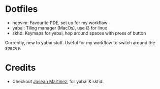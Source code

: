 # Dotfiles

* neovim: Favourite PDE, set up for my workflow
* yabai: Tiling manager (MacOs), use i3 for linux
* skhd: Keymaps for yabai, hop around spaces with press of button

Currently, new to yabai stuff. Useful for my workflow to switch around the spaces.

# Credits

* Checkout [Josean Martinez](https://www.youtube.com/@joseanmartinez/videos), for yabai & skhd.

